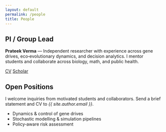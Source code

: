 ```yaml
---
layout: default
permalink: /people
title: People
---
```

<div class="grid two">
  <div class="card">
    <h2>PI / Group Lead</h2>
    <p><strong>Prateek Verma</strong> — Independent researcher with experience across gene drives, eco‑evolutionary dynamics, and decision analytics. I mentor students and collaborate across biology, math, and public health.</p>
    <p><a class="btn" href="/assets/PrateekVerma_CV.pdf">CV</a> <a class="btn" href="{{ site.author.scholar }}">Scholar</a></p>
  </div>
  <div class="card">
    <h2>Open Positions</h2>
    <p>I welcome inquiries from motivated students and collaborators. Send a brief statement and CV to <em>{{ site.author.email }}</em>.</p>
    <ul>
      <li>Dynamics & control of gene drives</li>
      <li>Stochastic modelling & simulation pipelines</li>
      <li>Policy‑aware risk assessment</li>
    </ul>
  </div>
</div>

